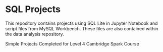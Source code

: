 # SQL Projects

This repository contains projects using SQL Lite in Jupyter Notebook and script files from MySQL Workbench. These files are also contained within the data analysis repository.

Simple Projects Completed for Level 4 Cambridge Spark Course


